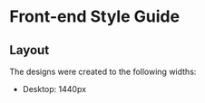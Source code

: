 # Front-end Style Guide

## Layout

The designs were created to the following widths:

<!-- - Mobile: 375px -->

- Desktop: 1440px

<!-- ## Colors

### Primary

- Violet: hsl(257, 40%, 49%) -->

<!-- ## Typography

### Headings

- Family: [Poppins](https://fonts.google.com/specimen/Poppins)
- Weights: 400, 700

### Body

- Family: [Open Sans](https://fonts.google.com/specimen/Open+Sans)
- Weights: 400 -->

<!-- ## Icons

For the social icons, you can use a font icon library. Some suggestions can be found below:

- [Font Awesome](https://fontawesome.com/)
- [IcoMoon](https://icomoon.io/)
- [Ionicons](https://ionicons.com/) -->
